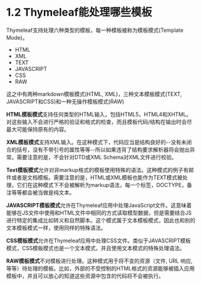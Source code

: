 # 1.2 Thymeleaf能处理哪些模板

Thymeleaf支持处理六种类型的模板，每一种模板被称为模板模式(Template Mode)。
* HTML
* XML
* TEXT
* JAVASCRIPT
* CSS
* RAW

这之中有两种markdown模板模式(HTML, XML)，三种文本模板模式(TEXT, JAVASCRIPT和CSS)和一种无操作模板模式(RAW)

**HTML模板模式**支持任何类型的HTML输入，包括HTML5，HTML4和XHTML。对这些输入不会进行严格的验证和格式的检查，而且模板代码/结构在输出时会尽最大可能保持原有的内容。

**XML模板模式**支持XML输入。在这种模式下，代码应当是结构良好的--没有未闭合的括号，没有不带引号的属性等等--所以如果违背了结构要求解析器将会抛出异常。需要注意的是，不会针对DTD或XML Schema对XML文件进行校验。

**Text模板模式**允许对非markup格式的模板使用特殊的语法。这种模式的例子有邮件或者是文档模板。需要注意的是，HTML或XML模板也能作为TEXT模式被处理，它们在这种模式下不会被解析为markup语法，每一个标签，DOCTYPE，备注等等都会被当做是纯文本。

**JAVASCRIPT模板模式**允许在Thymeleaf应用中处理JavaScript文件。这意味着能够在JS文件中使用和HTML文件中相同的方式读取模型数据，但是需要结合JS进行特定的集成比如转义和自然脚本。这个模式属于文本模板模式，因此也和别的文本模板模式一样，使用同样的特殊语法。

**CSS模板模式**允许在Thymeleaf应用中处理CSS文件。类似于JAVASCRIPT模板模式，CSS模板模式也是一个文本模式，并且使用文本模式的特殊处理语法。

**RAW模板模式**不对模板进行处理。这种模式用于将不变的资源（文件, URL 响应, 等等）待处理的模板。比如，外部的不受控制的HTML格式的资源能够被插入应用模板中，并且可以放心的知道这些资源中包含的代码将不会被执行。
